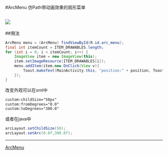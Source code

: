 #ArcMenu
仿Path带动画效果的扇形菜单

![](https://github.com/zt1991616/blog/raw/master/Image/14081503.png)
---
##用法
```java
ArcMenu menu = (ArcMenu) findViewById(R.id.arc_menu);
final int itemCount = ITEM_DRAWABLES.length;
for (int i = 0; i < itemCount; i++) {
	ImageView item = new ImageView(this);
	item.setImageResource(ITEM_DRAWABLES[i]);
	menu.addItem(item,new OnClick(View v){
		Toast.makeText(MainActivity.this, "position:" + position, Toast.LENGTH_SHORT).show();
	});
}
```
改变外观可以在xml中
```xml
custom:childSize="50px"
custom:fromDegrees="0.0"
custom:toDegrees="300.0"
```
或者在java中
```java
arcLayout.setChildSize(50);
arcLayout.setArc(0.0f,300.0f);
```
---
[ArcMenu](https://github.com/zt1991616/Arc)